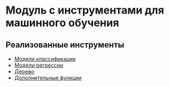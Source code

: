 # Модуль с инструментами для машинного обучения

## Реализованные инструменты

* [Модели классификации](https://github.com/Ackrome/matplobblib/tree/master/matplobblib/ml/cm#readme)
* [Модели регрессии](https://github.com/Ackrome/matplobblib/tree/master/matplobblib/ml/rm#readme)
* [Дерево](https://github.com/Ackrome/matplobblib/tree/master/matplobblib/ml/tree#readme)
* [Дополнительные функции](https://github.com/Ackrome/matplobblib/tree/master/matplobblib/ml/additional_funcs#readme)
